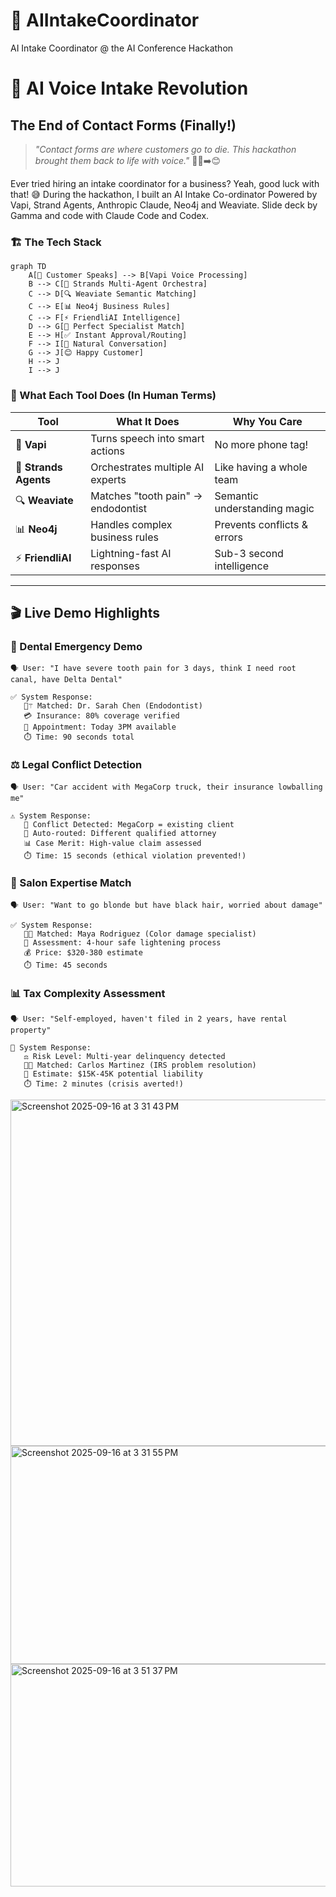 # 🎤 AIIntakeCoordinator
AI Intake Coordinator @ the AI Conference Hackathon

# 🎤 AI Voice Intake Revolution 
## The End of Contact Forms (Finally!) 
> *"Contact forms are where customers go to die. This hackathon brought them back to life with voice."* 🧟‍♂️➡️😊

Ever tried hiring an intake coordinator for a business? Yeah, good luck with that! 😅 During the hackathon, I built an AI Intake Co-ordinator Powered by Vapi, Strand Agents, Anthropic Claude, Neo4j and Weaviate. Slide deck by Gamma and code with Claude Code and Codex.

### 🏗️ The Tech Stack

```mermaid
graph TD
    A[🎤 Customer Speaks] --> B[Vapi Voice Processing]
    B --> C[🧠 Strands Multi-Agent Orchestra]
    C --> D[🔍 Weaviate Semantic Matching]
    C --> E[📊 Neo4j Business Rules]
    C --> F[⚡ FriendliAI Intelligence]
    D --> G[🎯 Perfect Specialist Match]
    E --> H[✅ Instant Approval/Routing]
    F --> I[💬 Natural Conversation]
    G --> J[😊 Happy Customer]
    H --> J
    I --> J
```

### 🔧 What Each Tool Does (In Human Terms)

| Tool | What It Does | Why You Care |
|------|-------------|-------------|
| 🎤 **Vapi** | Turns speech into smart actions | No more phone tag! |
| 🧠 **Strands Agents** | Orchestrates multiple AI experts | Like having a whole team |
| 🔍 **Weaviate** | Matches "tooth pain" → endodontist | Semantic understanding magic |
| 📊 **Neo4j** | Handles complex business rules | Prevents conflicts & errors |
| ⚡ **FriendliAI** | Lightning-fast AI responses | Sub-3 second intelligence |

---

## 🎬 Live Demo Highlights

### 🦷 Dental Emergency Demo
```
🗣️ User: "I have severe tooth pain for 3 days, think I need root canal, have Delta Dental"

✅ System Response:
   👨‍⚚ Matched: Dr. Sarah Chen (Endodontist)
   💳 Insurance: 80% coverage verified
   📅 Appointment: Today 3PM available
   ⏱️ Time: 90 seconds total
```

### ⚖️ Legal Conflict Detection  
```
🗣️ User: "Car accident with MegaCorp truck, their insurance lowballing me"

⚠️ System Response:
   🚨 Conflict Detected: MegaCorp = existing client
   🔄 Auto-routed: Different qualified attorney
   📊 Case Merit: High-value claim assessed
   ⏱️ Time: 15 seconds (ethical violation prevented!)
```

### 💇 Salon Expertise Match
```
🗣️ User: "Want to go blonde but have black hair, worried about damage"

✅ System Response:
   👩‍🎨 Matched: Maya Rodriguez (Color damage specialist)
   🧪 Assessment: 4-hour safe lightening process
   💰 Price: $320-380 estimate
   ⏱️ Time: 45 seconds
```

### 📊 Tax Complexity Assessment
```
🗣️ User: "Self-employed, haven't filed in 2 years, have rental property"

🚨 System Response:
   ⚖️ Risk Level: Multi-year delinquency detected
   👨‍💼 Matched: Carlos Martinez (IRS problem resolution)
   💸 Estimate: $15K-45K potential liability
   ⏱️ Time: 2 minutes (crisis averted!)
```


<img width="910" height="554" alt="Screenshot 2025-09-16 at 3 31 43 PM" src="https://github.com/user-attachments/assets/98bf985f-1648-48ea-8602-262a074fcdec" />
<img width="570" height="349" alt="Screenshot 2025-09-16 at 3 31 55 PM" src="https://github.com/user-attachments/assets/27d1db46-a773-4cd9-9fa0-2ca0801520f8" />


<img width="890" height="356" alt="Screenshot 2025-09-16 at 3 51 37 PM" src="https://github.com/user-attachments/assets/c6ea93a9-e128-4854-a2a7-02e9bbd5e4c2" />
